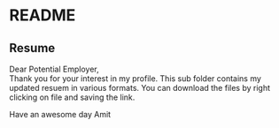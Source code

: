 # README

## Resume

Dear Potential Employer,  
Thank you for your interest in my profile. This sub folder contains my updated resuem in various formats. You can download the files by right clicking on file and saving the link.

Have an awesome day
Amit 
